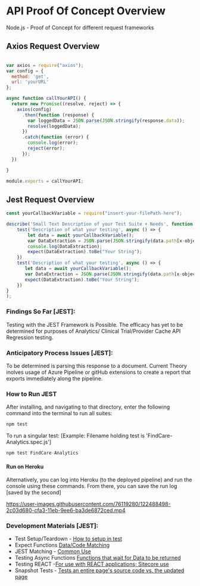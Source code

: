 # API Proof Of Concept Overview
Node.js - Proof of Concept for different request frameworks

## Axios Request Overview 

``` Javascript

var axios = require("axios");
var config = {
  method: 'get',
  url: 'yourURL'
};

async function callYourAPI() {
  return new Promise((resolve, reject) => {
    axios(config)
      .then(function (response) {
        var loggedData = JSON.parse(JSON.stringify(response.data));
        resolve(loggedData);
      })
      .catch(function (error) {
        console.log(error);
        reject(error);
      });
  })

}

module.exports = callYourAPI;
```

## Jest Request Overview 

``` Javascript
const yourCallbackVariable = require("insert-your-filePath-here");

describe('Small Text Description of your Test Suite + Needs', function () {
    test('Description of what your testing', async () => {
        let data = await yourCallbackVariable();
        var DataExtraction = JSON.parse(JSON.stringify(data.path[x-object-number]));
        console.log(DataExtraction); 
        expect(DataExtraction).toBe("Your String");
    })
    test('Description of what your testing', async () => {
       let data = await yourCallbackVariable();
       var DataExtraction = JSON.parse(JSON.stringify(data.path[x-object-number]));
       expect(DataExtraction).toBe("Your String");
    })
}
);

```

### Findings So Far [JEST]:
Testing with the JEST Framework is Possible. The efficacy has yet to be determined for purposes of Analytics/ Clinical Trial/Provider Cache API Regression testing.

### Anticipatory Process Issues [JEST]:
To be determined is parsing this response to a document. Current Theory inolves usage of Azure Pipeline or gitHub extensions to create a report that exports immediately along the pipeline. 

### How to Run JEST

After installing, and navigating to that directory, enter the following command into the terminal to run all suites:
```Javascript
npm test
```

To run a singular test:
[Example: Filename holding test is 'FindCare-Analytics.spec.js']
```Javascript
npm test FindCare-Analytics
```

#### Run on Heroku
Alternatively, you can log into Heroku (to the deployed pipeline) and run the console using these commands. From there, you can save the run log [saved by the second]

https://user-images.githubusercontent.com/76119280/122488498-2c03d680-cfa3-11eb-9ee6-ba3de6872ced.mp4

### Development Materials [JEST]:
- Test Setup/Teardown - [How to setup in test](https://jestjs.io/docs/setup-teardown)
- Expect Functions [Data/Code Matching](https://jestjs.io/docs/expect)
- JEST Matching - [Common Use](https://jestjs.io/docs/using-matchers)
- Testing Async Functions [Functions that wait for Data to be returned](https://jestjs.io/docs/asynchronous)
- Testing REACT -[For use with REACT applications; Sitecore use](https://testing-library.com/docs/react-testing-library/example-intro/)
- Snapshot Tests - [Tests an entire page's source code vs. the updated page](https://jestjs.io/docs/snapshot-testing)
